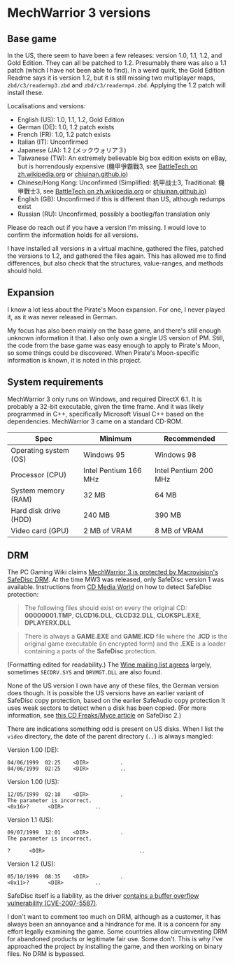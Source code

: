 # MechWarrior 3 versions

## Base game

In the US, there seem to have been a few releases: version 1.0, 1.1, 1.2, and Gold Edition. They can all be patched to 1.2. Presumably there was also a 1.1 patch (which I have not been able to find). In a weird quirk, the Gold Edition Readme says it is version 1.2, but it is still missing two multiplayer maps, `zbd/c3/readermp3.zbd` and `zbd/c3/readermp4.zbd`. Applying the 1.2 patch will install these.

Localisations and versions:
* English (US): 1.0, 1.1, 1.2, Gold Edition
* German (DE): 1.0, 1.2 patch exists
* French (FR): 1.0, 1.2 patch exists
* Italian (IT): Unconfirmed
* Japanese (JA): 1.2 (メックウォリア３)
* Taiwanese (TW): An extremely believable big box edition exists on eBay, but is horrendously expensive (機甲爭霸戰3, see [BattleTech on zh.wikipedia.org](https://zh.wikipedia.org/zh-hant/BattleTech) or [chiuinan.github.io](https://chiuinan.github.io/game/game/intro/eng/e51/mech3.htm))
* Chinese/Hong Kong: Unconfirmed (Simplified: 机甲战士3, Traditional: 機甲戰士3, see [BattleTech on zh.wikipedia.org](https://zh.wikipedia.org/zh-hant/BattleTech) or [chiuinan.github.io](https://chiuinan.github.io/game/game/intro/eng/e51/mech3.htm))
* English (GB): Unconfirmed if this is different than US, although redumps exist
* Russian (RU): Unconfirmed, possibly a bootleg/fan translation only

Please do reach out if you have a version I'm missing. I would love to confirm the information holds for all versions.

I have installed all versions in a virtual machine, gathered the files, patched the versions to 1.2, and gathered the files again. This has allowed me to find differences, but also check that the structures, value-ranges, and methods should hold.

## Expansion

I know a lot less about the Pirate's Moon expansion. For one, I never played it, as it was never released in German.

My focus has also been mainly on the base game, and there's still enough unknown information it that. I also only own a single US version of PM. Still, the code from the base game was easy enough to apply to Pirate's Moon, so some things could be discovered. When Pirate's Moon-specific information is known, it is noted in this project.

## System requirements

MechWarrior 3 only runs on Windows, and required DirectX 6.1. It is probably a 32-bit executable, given the time frame. And it was likely programmed in C++, specifically Microsoft Visual C++ based on the dependencies. MechWarrior 3 came on a standard CD-ROM.

| Spec                  | Minimum               | Recommended           |
|-----------------------|-----------------------|-----------------------|
| Operating system (OS) | Windows 95            | Windows 98            |
| Processor (CPU)       | Intel Pentium 166 MHz | Intel Pentium 200 MHz |
| System memory (RAM)   | 32 MB                 | 64 MB                 |
| Hard disk drive (HDD) | 240 MB                | 390 MB                |
| Video card (GPU)      | 2 MB of VRAM          | 8 MB of VRAM          |

## DRM

The PC Gaming Wiki claims [MechWarrior 3 is protected by Macrovision's SafeDisc DRM](https://pcgamingwiki.com/wiki/MechWarrior_3). At the time MW3 was released, only SafeDisc version 1 was available. Instructions from [CD Media World](https://www.cdmediaworld.com/hardware/cdrom/cd_protections_safedisc.shtml) on how to detect SafeDisc protection:

> The following files should exist on every the original CD: **00000001.TMP**, **CLCD16.DLL**, **CLCD32.DLL**, **CLOKSPL.EXE**, **DPLAYERX.DLL**

> There is always a **GAME.EXE** and **GAME.ICD** file where the **.ICD** is the original game executable (in encrypted form) and the **.EXE** is a loader containing a parts of the **SafeDisc** protection.

(Formatting edited for readability.) The [Wine mailing list agrees](https://www.winehq.org/pipermail/wine-users/2002-April/007910.html) largely, sometimes `SECDRV.SYS` and `DRVMGT.DLL` are also found.

None of the US version I own have any of these files, the German version does though. It is possible the US versions have an earlier variant of SafeDisc copy protection, based on the earlier SafeAudio copy protection It uses weak sectors to detect when a disk has been copied. (For more information, see [this CD Freaks/Myce article](https://www.myce.com/article/SafeDisc-2-Explained-and-Defeated___-181/) on SafeDisc 2.)

There are indications something odd is present on US disks. When I list the `video` directory, the date of the parent directory (`..`) is always mangled:

Version 1.00 (DE):

```plain
04/06/1999  02:25    <DIR>          .
04/06/1999  02:25    <DIR>          ..
```

Version 1.00 (US):

```plain
12/05/1999  02:18    <DIR>          .
The parameter is incorrect.
<0x16>?      <DIR>          ..
```

Version 1.1 (US):

```plain
09/07/1999  12:01    <DIR>          .
The parameter is incorrect.

?      <DIR>                              ..
```

Version 1.2 (US):

```plain
05/10/1999  08:35    <DIR>          .
<0x11>?      <DIR>          ..
```

SafeDisc itself is a liability, as the driver [contains a buffer overflow vulnerability (CVE-2007-5587)](https://nvd.nist.gov/vuln/detail/CVE-2007-5587).

I don't want to comment too much on DRM, although as a customer, it has always been an annoyance and a hindrance for me. It is a concern for any effort legally examining the game. Some countries allow circumventing DRM for abandoned products or legitimate fair use. Some don't. This is why I've approached the project by installing the game, and then working on binary files. No DRM is bypassed.
